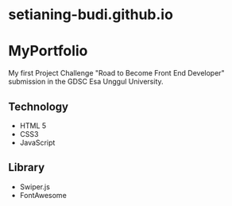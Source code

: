 # setianing-budi.github.io

# MyPortfolio

My first Project Challenge "Road to Become Front End Developer" submission in the GDSC Esa Unggul University.

## Technology
- HTML 5
- CSS3
- JavaScript 

## Library
- Swiper.js
- FontAwesome
